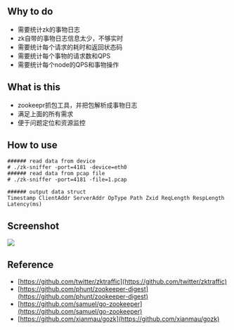 ## Why to do

- 需要统计zk的事物日志
- zk自带的事物日志信息太少，不够实时
- 需要统计每个请求的耗时和返回状态码
- 需要统计每个事物的请求数和QPS
- 需要统计每个node的QPS和事物操作

## What is this

- zookeepr抓包工具，并把包解析成事物日志
- 满足上面的所有需求
- 便于问题定位和资源监控

## How to use

```
###### read data from device
# ./zk-sniffer -port=4181 -device=eth0
###### read data from pcap file
# ./zk-sniffer -port=4181 -file=1.pcap
```

```
###### output data struct
Timestamp ClientAddr ServerAddr OpType Path Zxid ReqLength RespLength Latency(ms)
```

## Screenshot

![](http://wx4.sinaimg.cn/mw690/6f6a4381ly1fcjaly09eej213e0hkgxg.jpg)

## Reference

- [https://github.com/twitter/zktraffic](https://github.com/twitter/zktraffic)
- [https://github.com/phunt/zookeeper-digest](https://github.com/phunt/zookeeper-digest)
- [https://github.com/samuel/go-zookeeper](https://github.com/samuel/go-zookeeper)
- [https://github.com/xianmau/gozk](https://github.com/xianmau/gozk)

